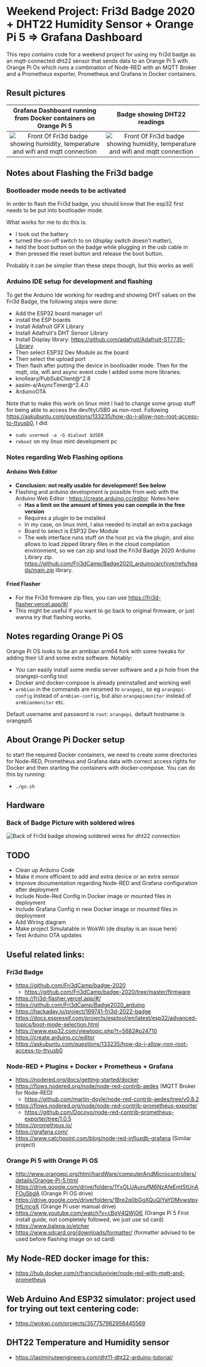 # Weekend Project: Fri3d Badge 2020 + DHT22 Humidity Sensor + Orange Pi 5 => Grafana Dashboard

This repo contains code for a weekend project for using my fri3d badge as an mqtt-connected dht22 sensor that sends data to an Orange Pi 5 with Orange Pi Os which runs a combination of Node-RED with an MQTT Broker and a Prometheus exporter, Prometheus and Grafana in Docker containers. 
## Result pictures 

Grafana Dashboard running from Docker containers on Orange Pi 5 |  Badge showing DHT22 readings
:-------------------------:|:-------------------------:
![Front Of Fri3d badge showing humidity, temperature and wifi and mqtt connection](doc/res/fri3d-dht22-badge-grafana-dashboard-pretty.png) |  ![Front Of Fri3d badge showing humidity, temperature and wifi and mqtt connection](doc/res/fri3d-dht22-badge-front.png)
## Notes about Flashing the Fri3d badge
### Bootloader mode needs to be activated
In order to flash the Fri3d badge, you should know that the esp32 first needs to be put into bootloader mode.

What works for me to do this is: 
- I took out the battery
- turned the on-off switch to on (display switch doesn't matter), 
- held the boot button on the badge while plugging in the usb cable in
- then pressed the reset button and release the boot button.

Probably it can be simpler than these steps though, but this works as well.

### Arduino IDE setup for development and flashing
To get the Arduino Ide working for reading and showing DHT values on the  Fri3d Badge, the following steps were done:
- Add the ESP32 board manager url
- install the ESP boards
- Install Adafruit GFX Library
- Install Adafruit's DHT Sensor Library
- Install Display library: https://github.com/adafruit/Adafruit-ST7735-Library
- Then select ESP32 Dev Module as the board
- Then select the upload port 
- Then flash after putting the device in bootloader mode.
Then for the mqtt, ota, wifi and async event code I added some more libraries:
- knolleary/PubSubClient@^2.8
- aasim-a/AsyncTimer@^2.4.0
- ArduinoOTA


Note that to make this work on linux mint I had to change some group stuff for being able to access the dev/ttyUSB0 as non-root.
Following https://askubuntu.com/questions/133235/how-do-i-allow-non-root-access-to-ttyusb0, I did:
- `sudo usermod -a -G dialout $USER`
- `reboot`
on my linux mint development pc

### Notes regarding Web Flashing options 
#### Arduino Web Editor
- **Conclusion: not really usable for development! See below**
- Flashing and arduino development is possible from web with the Arduino Web Editor : https://create.arduino.cc/editor. Notes here:
  - **Has a limit on the amount of times you can compile in the free version**
  - Requires a plugin to be installed
  - In my case, on linux mint, I also needed to install an extra package
  - Board to select is ESP32 Dev Module
  - The web interface runs stuff on the host pc via the plugin, and also allows to load zipped library files in the cloud compilation environment, so we can zip and load the Fri3d Badge 2020 Arduino Library zip. https://github.com/Fri3dCamp/Badge2020_arduino/archive/refs/heads/main.zip library.

#### Fried Flasher
- For the Fri3d firmware zip files, you can use https://fri3d-flasher.vercel.app/#/
- This might be useful if you want to go back to original firmware, or just wanna try that flashing works.


## Notes regarding Orange Pi OS
Orange Pi OS looks to be an armbian arm64 fork with some tweaks for adding their UI and some extra software. Notably:
- You can easily install some media server software and a pi hole from the orangepi-config tool
- Docker and docker-compose is already preinstalled and working well
- `armbian` in the commands are renamed to `orangepi`, so eg `orangepi-config` instead of `armbian-config`, but also `orangepimonitor` instead of `armbianmonitor` etc.

Default username and password is `root`: `orangepi`.
default hostname is orangepi5

## About Orange Pi Docker setup
to start the required Docker containers, we need to create some directories for Node-RED, Prometheus and Grafana data with correct access rights for Docker and then starting the containers with docker-compose. You can do this by running:
- `./go.sh`

## Hardware
### Back of Badge Picture with soldered wires
![Back of Fri3d badge showing soldered wires for dht22 connection](doc/res/fri3d-dht22-badge-back.png)

## TODO
- Clean up Arduino Code
- Make it more efficient to add and extra device or an extra sensor
- Improve documentation regarding Node-RED and Grafana configuration after deployment   
- Include Node-Red Config in Docker image or mounted files in deployment
- Include Grafana Config in new Docker image or mounted files in deployment
- Add Wiring diagram
- Make project Simulatable in WokWi (de display is an issue here)
- Test Arduino OTA updates

## Useful related links:
### Fri3d Badge
- https://github.com/Fri3dCamp/badge-2020
  - https://github.com/Fri3dCamp/badge-2020/tree/master/firmware
- https://fri3d-flasher.vercel.app/#/
- https://github.com/Fri3dCamp/Badge2020_arduino
- https://hackaday.io/project/169741-fri3d-2022-badge
- https://docs.espressif.com/projects/esptool/en/latest/esp32/advanced-topics/boot-mode-selection.html
- https://www.esp32.com/viewtopic.php?t=5682#p24710
- https://create.arduino.cc/editor
- https://askubuntu.com/questions/133235/how-do-i-allow-non-root-access-to-ttyusb0

### Node-RED + Plugins + Docker + Prometheus + Grafana
- https://nodered.org/docs/getting-started/docker
- https://flows.nodered.org/node/node-red-contrib-aedes (MQTT Broker for Node-RED)
  - https://github.com/martin-doyle/node-red-contrib-aedes/tree/v0.8.2
- https://flows.nodered.org/node/node-red-contrib-prometheus-exporter
  - https://github.com/Docoyo/node-red-contrib-prometheus-exporter/tree/1.0.5
- https://prometheus.io/
- https://grafana.com/
- https://www.catchpoint.com/blog/node-red-influxdb-grafana (Similar project)

### Orange Pi 5 with Orange Pi OS
- http://www.orangepi.org/html/hardWare/computerAndMicrocontrollers/details/Orange-Pi-5.html
- https://drive.google.com/drive/folders/1YxOLUAunufM6NzAfeEmt5tUnAFOu5bdA (Orange Pi OS drive)
- https://drive.google.com/drive/folders/1Bre2q0bGgXQuQlYaYDMvwstpvtHLmcgX (Orange Pi user manual drive)
- https://www.youtube.com/watch?v=cBqV4QWj0lE (Orange Pi 5 First install guide, not completely followed, we just use sd card)
- https://www.balena.io/etcher
- https://www.sdcard.org/downloads/formatter/ (formatter advised to be used before flashing image on sd card)

## My Node-RED docker image for this:
- https://hub.docker.com/r/francisduvivier/node-red-with-mqtt-and-prometheus

## Web Arduino And ESP32 simulator: project used for trying out text centering code:
- https://wokwi.com/projects/357757982958445569

## DHT22 Temperature and Humidity sensor
- https://lastminuteengineers.com/dht11-dht22-arduino-tutorial/
